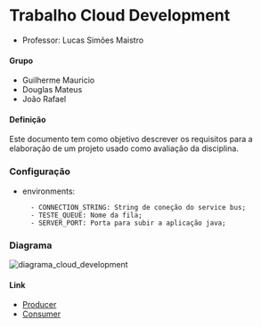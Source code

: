 # Trabalho Cloud Development

- Professor: Lucas Simões Maistro

#### Grupo

- Guilherme Mauricio
- Douglas Mateus
- João Rafael

#### Definição

Este documento tem como objetivo descrever os requisitos para a elaboração de um projeto usado como avaliação da disciplina.

### Configuração
- environments:

  ```
    - CONNECTION_STRING: String de coneção do service bus;
    - TESTE_QUEUE: Nome da fila;
    - SERVER_PORT: Porta para subir a aplicação java;
  ```
  

### Diagrama
![diagrama_cloud_development](https://user-images.githubusercontent.com/7011282/175776223-204f5c9c-4ea3-4bfd-aee1-13fa9110b7b9.png)

#### Link
- [Producer](http://fiapcloudproducer.eastus.azurecontainer.io/swagger-ui/index.html)
- [Consumer](http://fiapcloudconsumer.eastus.azurecontainer.io/swagger-ui/index.html)
